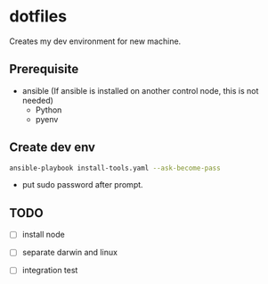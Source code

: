 # dotfiles

Creates my dev environment for new machine.

## Prerequisite
- ansible (If ansible is installed on another control node, this is not needed)
  - Python
  - pyenv

## Create dev env

```bash
ansible-playbook install-tools.yaml --ask-become-pass
```
- put sudo password after prompt.

## TODO
- [ ] install node
- [ ] separate darwin and linux
- [ ] integration test

